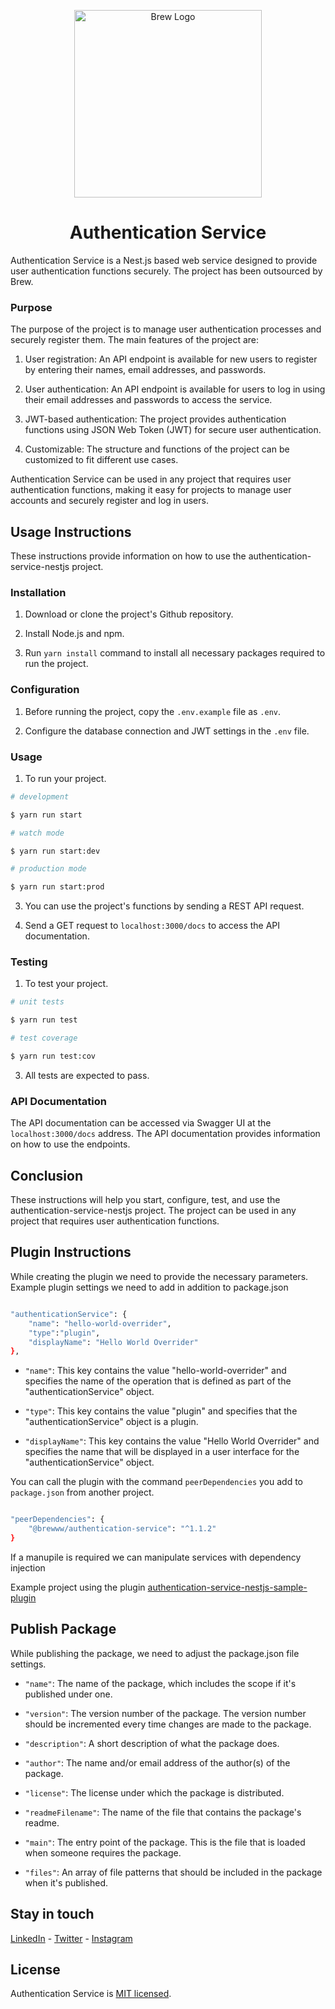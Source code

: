 
<p  align="center">
<a  href="http://brewww.com/"  target="blank"><img  src="https://s3.us-west-2.amazonaws.com/secure.notion-static.com/b80d525d-0026-4c9f-bfa5-7c32f8e9250c/Brew-Logo-Small.png?X-Amz-Algorithm=AWS4-HMAC-SHA256&X-Amz-Content-Sha256=UNSIGNED-PAYLOAD&X-Amz-Credential=AKIAT73L2G45EIPT3X45%2F20230313%2Fus-west-2%2Fs3%2Faws4_request&X-Amz-Date=20230313T110207Z&X-Amz-Expires=86400&X-Amz-Signature=20ba5981b9341e0cbd4a0d62570e759fd899a8a2abe9451b28c5dd219124c3a2&X-Amz-SignedHeaders=host&response-content-disposition=filename%3D%22Brew-Logo-Small.png%22&x-id=GetObject"  width="300"  alt="Brew Logo"  /></a>
</p>

  

<h1  align="center">Authentication Service</h1>

  

Authentication Service is a Nest.js based web service designed to provide user authentication functions securely. The project has been outsourced by Brew.

  
  

### Purpose

  

The purpose of the project is to manage user authentication processes and securely register them. The main features of the project are:

1. User registration: An API endpoint is available for new users to register by entering their names, email addresses, and passwords.

2. User authentication: An API endpoint is available for users to log in using their email addresses and passwords to access the service.

3. JWT-based authentication: The project provides authentication functions using JSON Web Token (JWT) for secure user authentication.

4. Customizable: The structure and functions of the project can be customized to fit different use cases.

  
Authentication Service can be used in any project that requires user authentication functions, making it easy for projects to manage user accounts and securely register and log in users.

  
## Usage Instructions

  
These instructions provide information on how to use the authentication-service-nestjs project.

  
### Installation

  
1. Download or clone the project's Github repository.

2. Install Node.js and npm.

3. Run `yarn install` command to install all necessary packages required to run the project.

  
### Configuration

1. Before running the project, copy the `.env.example` file as `.env`.

2. Configure the database connection and JWT settings in the `.env` file.

  

  

### Usage

1. To run your project.

```bash
# development

$ yarn run start  

# watch mode

$ yarn run start:dev

# production mode  

$ yarn run start:prod
```

3. You can use the project's functions by sending a REST API request.  

4. Send a GET request to `localhost:3000/docs` to access the API documentation.

  
### Testing

1. To test your project.

```bash
# unit tests

$ yarn run test

# test coverage

$ yarn run test:cov
```

  

3. All tests are expected to pass.

  

  

### API Documentation

  

The API documentation can be accessed via Swagger UI at the `localhost:3000/docs` address. The API documentation provides information on how to use the endpoints.

  

## Conclusion

  
These instructions will help you start, configure, test, and use the authentication-service-nestjs project. The project can be used in any project that requires user authentication functions.



## Plugin Instructions

While creating the plugin we need to provide the necessary parameters. Example plugin settings we need to add in addition to package.json

```bash

"authenticationService": {
	"name": "hello-world-overrider",
	"type":"plugin",
	"displayName": "Hello World Overrider"
},

```

-  `"name"`: This key contains the value "hello-world-overrider" and specifies the name of the operation that is defined as part of the "authenticationService" object.

-  `"type"`: This key contains the value "plugin" and specifies that the "authenticationService" object is a plugin.

-  `"displayName"`: This key contains the value "Hello World Overrider" and specifies the name that will be displayed in a user interface for the "authenticationService" object.

  

You can call the plugin with the command `peerDependencies` you add to `package.json` from another project.

```bash

"peerDependencies": {
	"@brewww/authentication-service": "^1.1.2"
}

```

If a manupile is required we can manipulate services with dependency injection

Example project using the plugin [authentication-service-nestjs-sample-plugin](https://github.com/BrewInteractive/authentication-service-nestjs-sample-plugin)
 
  

## Publish Package

While publishing the package, we need to adjust the package.json file settings.

-  `"name"`: The name of the package, which includes the scope if it's published under one.

-  `"version"`: The version number of the package. The version number should be incremented every time changes are made to the package.

-  `"description"`: A short description of what the package does.

-  `"author"`: The name and/or email address of the author(s) of the package.

-  `"license"`: The license under which the package is distributed.

-  `"readmeFilename"`: The name of the file that contains the package's readme.

-  `"main"`: The entry point of the package. This is the file that is loaded when someone requires the package.

-  `"files"`: An array of file patterns that should be included in the package when it's published.

  

## Stay in touch

  

[LinkedIn](https://www.linkedin.com/company/brew-interactive/) - [Twitter](https://twitter.com/BrewInteractive ) - [Instagram](https://www.instagram.com/brew_interactive/)

  
  

## License

Authentication Service is [MIT licensed](LICENSE).
